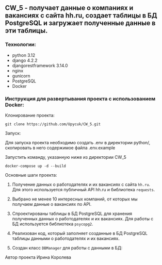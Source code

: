 ## CW_5 - получает данные о компаниях и вакансиях с сайта hh.ru, создает таблицы в БД PostgreSQL и загружает полученные данные в эти таблицы.

### Технологии:
- python 3.12
- django 4.2.2
- djangorestframework 3.14.0
- nginx
- gunicorn
- PostgreSQL
- Docker

### Инструкция для развертывания проекта с использованием Docker:

Клонирование проекта:
```
git clone https://github.com/Upycuk/CW_5.git
```
Запуск:

Для запуска проекта необходимо создать .env в директории python/,
скопировать в него содержимое файла  .env.example

Запустить команду, указанную ниже из директории CW_5
```
docker-compose up -d --build
```

Основные шаги проекта:

1. Получение данных о работодателях и их вакансиях с сайта ```hh.ru```.
Для этого используется публичный API hh.ru и библиотека 
```requests```.

2. Выбрано не менее 10 интересных компаний, от которых мы получаем данные о вакансиях по API.

3. Спроектированы таблицы в БД PostgreSQL для хранения полученных данных о работодателях и их вакансиях.
Для работы с БД используется библиотека 
```psycopg2```.

4. Реализован код, который заполняет созданные в БД PostgreSQL таблицы данными о работодателях и их вакансиях.
5. Создан класс ```DBManager``` для работы с данными в БД:


Автор проекта Ирина Королева
